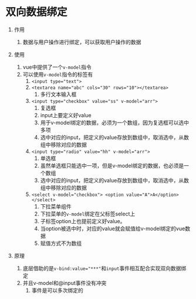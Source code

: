# 双向数据绑定

1. 作用
   1) 数据与用户操作进行绑定，可以获取用户操作的数据

2. 使用
   1) vue中提供了一个`v-model`指令
   2) 可以使用`v-model`指令的标签有
      1) `<input type="text">`
      2) `<textarea name="abc" cols="30" rows="10"></textarea>`  
         1) 多行文本输入框
      3) `<input type="checkbox" value="ss" v-model="arr">`      
         1) 复选框
         2) input上要定义好value
         3) 用于v-model绑定的数据，必须为一个数组，因为复选框可以选中多项
         4) 选中对应的input，把定义的value存放到数组中，取消选中，从数组中移除对应的数据
      4) `<input type="radio" value="hh" v-model="arr">`         
         1) 单选框
         2) 虽然单选框只能选中一项，但是v-model绑定的数据，也必须是一个数组
         3) 选中对应的input，把定义的value存放到数组中，取消选中，从数组中移除对应的数据
      5) `<select v-model="checkbox"> <option value="A">A</option> </select>`  
         1) 下拉菜单组件
         2) 下拉菜单的`v-model`绑定在父标签select上
         3) 子标签option上也提前定义好value。
         4) 当option被选中时，对应的value就会赋值给v-model绑定的vue数据
         5) 赋值方式不为数组

3. 原理
   1) 底层借助的是`v-bind:value="***"`和`input`事件相互配合实现双向数据绑定
   2) 并且v-model和@input事件没有冲突
      1) 事件是可以多次绑定的





